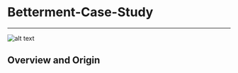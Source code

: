 # Betterment-Case-Study
***
![alt text](https://www.google.com/url?sa=i&url=https%3A%2F%2Fwww.juststartinvesting.com%2Fbetterment-review-is-betterment-worth-it%2F&psig=AOvVaw1S7UfO8waicRGnxojfPiTU&ust=1605662604742000&source=images&cd=vfe&ved=0CAIQjRxqFwoTCNjS-cG1iO0CFQAAAAAdAAAAABAD)

## Overview and Origin
